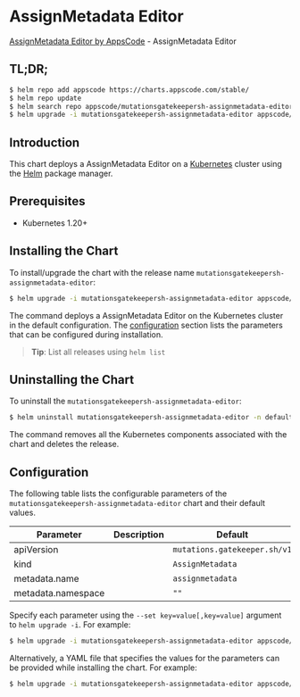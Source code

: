 # AssignMetadata Editor

[AssignMetadata Editor by AppsCode](https://appscode.com) - AssignMetadata Editor

## TL;DR;

```bash
$ helm repo add appscode https://charts.appscode.com/stable/
$ helm repo update
$ helm search repo appscode/mutationsgatekeepersh-assignmetadata-editor --version=v0.16.0
$ helm upgrade -i mutationsgatekeepersh-assignmetadata-editor appscode/mutationsgatekeepersh-assignmetadata-editor -n default --create-namespace --version=v0.16.0
```

## Introduction

This chart deploys a AssignMetadata Editor on a [Kubernetes](http://kubernetes.io) cluster using the [Helm](https://helm.sh) package manager.

## Prerequisites

- Kubernetes 1.20+

## Installing the Chart

To install/upgrade the chart with the release name `mutationsgatekeepersh-assignmetadata-editor`:

```bash
$ helm upgrade -i mutationsgatekeepersh-assignmetadata-editor appscode/mutationsgatekeepersh-assignmetadata-editor -n default --create-namespace --version=v0.16.0
```

The command deploys a AssignMetadata Editor on the Kubernetes cluster in the default configuration. The [configuration](#configuration) section lists the parameters that can be configured during installation.

> **Tip**: List all releases using `helm list`

## Uninstalling the Chart

To uninstall the `mutationsgatekeepersh-assignmetadata-editor`:

```bash
$ helm uninstall mutationsgatekeepersh-assignmetadata-editor -n default
```

The command removes all the Kubernetes components associated with the chart and deletes the release.

## Configuration

The following table lists the configurable parameters of the `mutationsgatekeepersh-assignmetadata-editor` chart and their default values.

|     Parameter      | Description |                 Default                 |
|--------------------|-------------|-----------------------------------------|
| apiVersion         |             | <code>mutations.gatekeeper.sh/v1</code> |
| kind               |             | <code>AssignMetadata</code>             |
| metadata.name      |             | <code>assignmetadata</code>             |
| metadata.namespace |             | <code>""</code>                         |


Specify each parameter using the `--set key=value[,key=value]` argument to `helm upgrade -i`. For example:

```bash
$ helm upgrade -i mutationsgatekeepersh-assignmetadata-editor appscode/mutationsgatekeepersh-assignmetadata-editor -n default --create-namespace --version=v0.16.0 --set apiVersion=mutations.gatekeeper.sh/v1
```

Alternatively, a YAML file that specifies the values for the parameters can be provided while
installing the chart. For example:

```bash
$ helm upgrade -i mutationsgatekeepersh-assignmetadata-editor appscode/mutationsgatekeepersh-assignmetadata-editor -n default --create-namespace --version=v0.16.0 --values values.yaml
```

